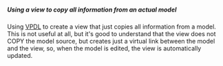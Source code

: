 ##### Using a view to copy all information from an actual model

Using [VPDL](https://www.atlanmod.org/emfviews/manual/user.html#vpdl) to create a view that just copies all information from a model. This is not useful at all, but it's good to understand that the view does not COPY the model source, but creates just a virtual link between the model and the view, so, when the model is edited, the view is automatically updated.